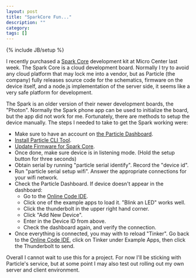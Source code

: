 ```yaml
---
layout: post
title: "SparkCore Fun..."
description: ""
category:
tags: []
---
```

{% include JB/setup %}

I recently purchased a [Spark Core](https://www.particle.io/) development kit at Micro Center last week.  The Spark Core is a cloud development board.  Normally I try to avoid any cloud platform that may lock me into a vendor, 
but as Particle (the company) fully releases source code for the schematics, firmware on the device itself, and a node.js implementation of the server side, it seems like a very safe platform for development.  

The Spark is an older version of their newer development boards, the "Photon".  Normally the Spark phone app can be 
used to initialize the board, but the app did not work for me.  Fortunately, there are methods to setup the device manually.  The steps I needed to take to get the Spark working were:

  * Make sure to have an account on [the Particle Dashboard](https://dashboard.particle.io).
  * [Install Particle CLI Tool](https://github.com/spark/particle-cli).
  * [Update Firmware for Spark Core](https://github.com/spark/particle-cli#core).
  * Once done, make sure device is in listening mode. (Hold the setup button for three seconds)
  * Obtain serial by running "particle serial identify".  Record the "device id".
  * Run "particle serial setup wifi".  Answer the appropriate connections for your wifi network.
  * Check the Particle Dashboard.  If device doesn't appear in the dashboard:
    * Go to the [Online Code IDE](https://build.particle.io).
    * Click one of the example apps to load it.  "Blink an LED" works well.
    * Click the thunderbolt in the upper right hand corner.
    * Click "Add New Device".
    * Enter in the Device ID from above.
    * Check the dashboard again, and verify the connection.
  * Once everything is connected, you may with to reload "Tinker".   Go back to the [Online Code IDE](https://build.particle.io), click on Tinker under Example Apps, then click the Thunderbolt to send.

Overall I cannot wait to use this for a project.  For now I'll be sticking with Particle's service, but at some
point I may also test out rolling out my own server and client environment.



